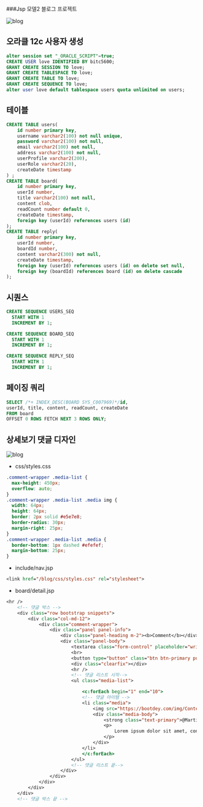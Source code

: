 ###Jsp 모델2 블로그 프로젝트

![blog](https://blogfiles.pstatic.net/MjAyMDA2MDlfMTI4/MDAxNTkxNjkxMTQ0OTc1.ZudQ-BusaNf8ZMhcNaOF7h0mgvE3omcEvsQAMgs3d5sg.zL0kT_Qc0oLLe2jlPi1BmOFlpTJU1cLCevEeHlBPLpcg.PNG.getinthere/Screenshot_19.png)

## 오라클 12c 사용자 생성

```sql
alter session set "_ORACLE_SCRIPT"=true;
CREATE USER love IDENTIFIED BY bitc5600;
GRANT CREATE SESSION TO love;
GRANT CREATE TABLESPACE TO love;
GRANT CREATE TABLE TO love;
GRANT CREATE SEQUENCE TO love;
alter user love default tablespace users quota unlimited on users;
```

## 테이블

```sql
CREATE TABLE users(
	id number primary key,
    username varchar2(100) not null unique,
    password varchar2(100) not null,
    email varchar2(100) not null,
    address varchar2(100) not null,
    userProfile varchar2(200),
    userRole varchar2(20),
    createDate timestamp
) ;
CREATE TABLE board(
	id number primary key,
    userId number,
    title varchar2(100) not null,
    content clob,
    readCount number default 0,
    createDate timestamp,
    foreign key (userId) references users (id)
);
CREATE TABLE reply(
	id number primary key,
    userId number,
    boardId number,
    content varchar2(300) not null,
    createDate timestamp,
    foreign key (userId) references users (id) on delete set null,
    foreign key (boardId) references board (id) on delete cascade
);
```

## 시퀀스

```sql
CREATE SEQUENCE USERS_SEQ
  START WITH 1
  INCREMENT BY 1;

CREATE SEQUENCE BOARD_SEQ
  START WITH 1
  INCREMENT BY 1;

CREATE SEQUENCE REPLY_SEQ
  START WITH 1
  INCREMENT BY 1;
```

## 페이징 쿼리

```sql
SELECT /*+ INDEX_DESC(BOARD SYS_C007969)*/id,
userId, title, content, readCount, createDate
FROM board
OFFSET 0 ROWS FETCH NEXT 3 ROWS ONLY;
```

## 상세보기 댓글 디자인

![blog](https://postfiles.pstatic.net/MjAyMDA2MTBfMjMw/MDAxNTkxNzcwMTQxMjA0.StpHO77_G9wEHPNxcrVG6VFPX1-GotrDxxIHjJSptWkg.HREIBlxtojTJZqd65Oa46lbpC-1q99pEgYuOlYWOnXAg.PNG.getinthere/Screenshot_24.png?type=w773)

- css/styles.css

```css
.comment-wrapper .media-list {
  max-height: 450px;
  overflow: auto;
}
.comment-wrapper .media-list .media img {
  width: 64px;
  height: 64px;
  border: 2px solid #e5e7e8;
  border-radius: 30px;
  margin-right: 25px;
}
.comment-wrapper .media-list .media {
  border-bottom: 1px dashed #efefef;
  margin-bottom: 25px;
}
```

- include/nav.jsp

```jsp
<link href="/blog/css/styles.css" rel="stylesheet">
```

- board/detail.jsp

```jsp
<hr />
	<!-- 댓글 박스 -->
	<div class="row bootstrap snippets">
		<div class="col-md-12">
			<div class="comment-wrapper">
				<div class="panel panel-info">
					<div class="panel-heading m-2"><b>Comment</b></div>
					<div class="panel-body">
						<textarea class="form-control" placeholder="write a comment..." rows="3"></textarea>
						<br>
						<button type="button" class="btn btn-primary pull-right">댓글쓰기</button>
						<div class="clearfix"></div>
						<hr />
						<!-- 댓글 리스트 시작-->
						<ul class="media-list">

							<c:forEach begin="1" end="10">
							<!-- 댓글 아이템 -->
							<li class="media">
								<img src="https://bootdey.com/img/Content/user_1.jpg" alt="" class="img-circle">
								<div class="media-body">
									<strong class="text-primary">@MartinoMont</strong>
									<p>
										Lorem ipsum dolor sit amet, consectetur adipiscing elit. Lorem ipsum dolor sit amet.
									</p>
								</div>
							</li>
							</c:forEach>
						</ul>
						<!-- 댓글 리스트 끝-->
					</div>
				</div>
			</div>
		</div>
	</div>
	<!-- 댓글 박스 끝 -->
```
